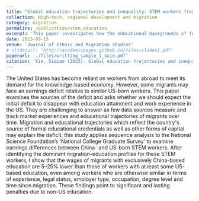 ```yaml
---
title: "Global education trajectories and inequality: STEM workers from China to the US"
collection: High-tech, regional development and migration
category: migration
permalink: /publication/stem_education
excerpt: 'This paper investigates how the educational backgrounds of foreign-born STEM workers from China affect their income and career outcomes in the United States. It finds that migrants with non-US education face significant income disadvantages, highlighting the persistent impacts of educational origin on economic assimilation in the U.S.'
date: 2023-09-15
venue: 'Journal of Ethnic and Migration Studies'
# slidesurl: 'http://academicpages.github.io/files/slides1.pdf'
paperurl: './files/writting_sample_1_sxie.pdf'
citation: 'Xie, Siqiao (2023). Global education trajectories and inequality: STEM workers from China to the US. Journal of Ethnic and Migration Studies, 49(18), 4699-4721.'
---
```


The United States has become reliant on workers from abroad to meet its demand for the knowledge-based economy. However, some migrants may face an earnings deficit relative to similar US-born workers. This paper examines the sources of the deficit and asks whether we should expect the initial deficit to disappear with education attainment and work experience in the US. They are challenging to answer as few data sources measure and track market experiences and educational trajectories of migrants over time. Migration and educational trajectories which reflect the country's source of formal educational credentials as well as other forms of capital may explain the deficit, this study applies sequence analysis to the National Science Foundation’s ‘National College Graduate Survey’ to examine earnings differences between China- and US-born STEM workers. After identifying the dominant migration-education profiles for these STEM workers, I show that the wages of migrants with exclusively China-based education are 5–25% lower than those of workers with at least some US-based education, even among workers who are otherwise similar in terms of experience, legal status, employer type, occupation, degree level and time since migration. These findings point to significant and lasting penalties due to non-US education.
